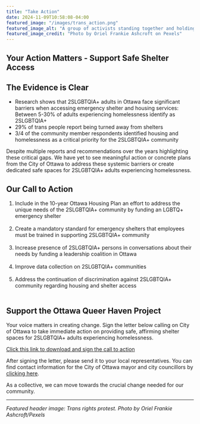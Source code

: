 ```yaml
---
title: "Take Action"
date: 2024-11-09T10:58:08-04:00
featured_image: "/images/trans_action.png"
featured_image_alt: "A group of activists standing together and holding a large blue, pink, and white transgender pride flag at a protest rally, demonstrating solidarity and advocacy for trans rights"
featured_image_credit: "Photo by Oriel Frankie Ashcroft on Pexels"
---
```

<style>li {text-align: left}</style> 
<!-- {{/*  <style>li {font-weight: bold}</style>  */}} -->

<style>p {text-align: left}</style>

## Your Action Matters - Support Safe Shelter Access

## The Evidence is Clear
- Research shows that 2SLGBTQIA+ adults in Ottawa face significant barriers when accessing emergency shelter and housing services: Between 5-30% of adults experiencing homelessness identify as 2SLGBTQIA+
- 29% of trans people report being turned away from shelters
- 3/4 of the community member respondents identified housing and homelessness as a critical priority for the 2SLGBTQIA+ community

Despite multiple reports and recommendations over the years highlighting these critical gaps.
We have yet to see meaningful action or concrete plans from the City of Ottawa to address these systemic barriers or create dedicated safe spaces for 2SLGBTQIA+ adults experiencing homelessness.


## Our Call to Action
1. Include in the 10-year Ottawa Housing Plan an effort to address the unique needs of the 2SLGBTQIA+ community by funding an LGBTQ+ emergency shelter <br><br>
2. Create a mandatory standard for emergency shelters that employees must be trained in supporting 2SLGBTQIA+ community<br><br>
3. Increase presence of 2SLGBTQIA+ persons in conversations about their needs by funding a leadership coalition in Ottawa<br><br>
4. Improve data collection on 2SLGBTQIA+ communities<br><br>
5. Address the continuation of discrimination against 2SLGBTQIA+ community regarding housing and shelter access<br><br>

## Support the Ottawa Queer Haven Project
Your voice matters in creating change. Sign the letter below calling on City of Ottawa to take immediate action on providing safe, affirming shelter spaces for 2SLGBTQIA+ adults experiencing homelessness.

[Click this link to download and sign the call to action](/lettertoofficials-queerhaven.pdf)

After signing the letter, please send it to your local representatives. You can find contact information for the City of Ottawa mayor and city councillors by [clicking here](https://ottawa.ca/en/city-hall/mayor-and-city-councillors).

As a collective, we can move towards the crucial change needed for our community. 

---
*Featured header image: Trans rights protest. Photo by Oriel Frankie Ashcroft/Pexels*


